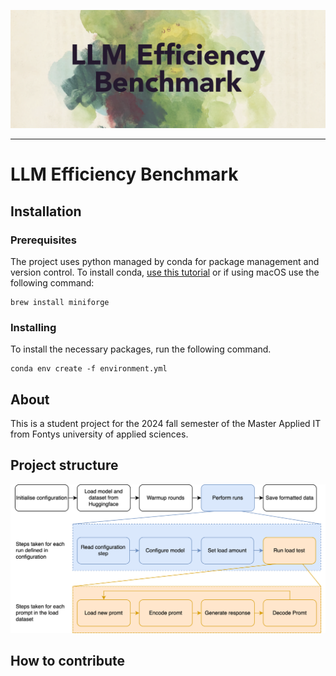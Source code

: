 ![](./images/banner.png)
___
# LLM Efficiency Benchmark
## Installation

### Prerequisites
The project uses python managed by conda for package management and version control. To install conda, [use this tutorial](https://conda-forge.org/download/) or if using macOS use the following command:
```
brew install miniforge
```

### Installing
To install the necessary packages, run the following command.
```
conda env create -f environment.yml
```

## About
This is a student project for the 2024 fall semester of the Master Applied IT from Fontys university of applied sciences.

## Project structure

![Sketch of the design of the benchmark in three layers.](./images/benchmark-design.svg "Benchmark design")

## How to contribute